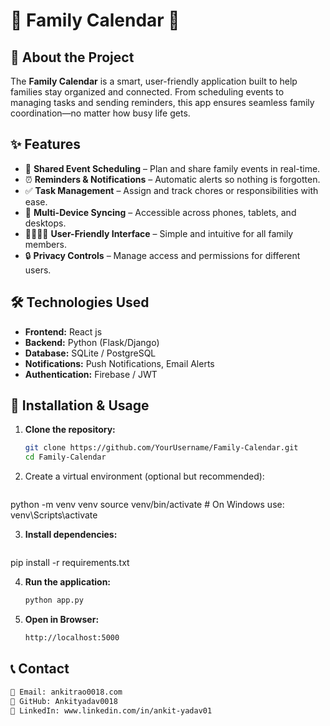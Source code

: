 # 📅 **Family Calendar** 🏡

## 🚀 About the Project
The **Family Calendar** is a smart, user-friendly application built to help families stay organized and connected. From scheduling events to managing tasks and sending reminders, this app ensures seamless family coordination—no matter how busy life gets.

## ✨ Features
- 📆 **Shared Event Scheduling** – Plan and share family events in real-time.
- ⏰ **Reminders & Notifications** – Automatic alerts so nothing is forgotten.
- ✅ **Task Management** – Assign and track chores or responsibilities with ease.
- 🔄 **Multi-Device Syncing** – Accessible across phones, tablets, and desktops.
- 👨‍👩‍👧‍👦 **User-Friendly Interface** – Simple and intuitive for all family members.
- 🔒 **Privacy Controls** – Manage access and permissions for different users.

## 🛠️ Technologies Used
- **Frontend:** React js
- **Backend:** Python (Flask/Django)
- **Database:** SQLite / PostgreSQL
- **Notifications:** Push Notifications, Email Alerts
- **Authentication:** Firebase / JWT

## 📌 Installation & Usage
1. **Clone the repository:**
   ```bash
   git clone https://github.com/YourUsername/Family-Calendar.git
   cd Family-Calendar
   
2. Create a virtual environment (optional but recommended):
    ```bash
python -m venv venv
source venv/bin/activate  # On Windows use: venv\Scripts\activate

3. **Install dependencies:**
   ```bash
pip install -r requirements.txt

4. **Run the application:**
   ```bash
   python app.py

5. **Open in Browser:**
   ```bash
   http://localhost:5000

## 📞 Contact
  ```bash  
📧 Email: ankitrao0018.com
🔗 GitHub: Ankityadav0018
🔗 LinkedIn: www.linkedin.com/in/ankit-yadav01
